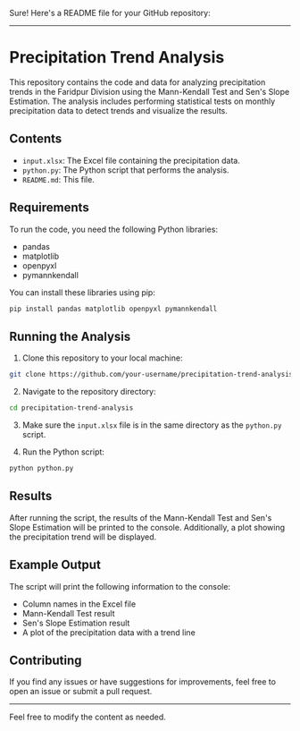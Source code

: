 Sure! Here's a README file for your GitHub repository:

---

# Precipitation Trend Analysis

This repository contains the code and data for analyzing precipitation trends in the Faridpur Division using the Mann-Kendall Test and Sen's Slope Estimation. The analysis includes performing statistical tests on monthly precipitation data to detect trends and visualize the results.

## Contents

- `input.xlsx`: The Excel file containing the precipitation data.
- `python.py`: The Python script that performs the analysis.
- `README.md`: This file.

## Requirements

To run the code, you need the following Python libraries:

- pandas
- matplotlib
- openpyxl
- pymannkendall

You can install these libraries using pip:

```bash
pip install pandas matplotlib openpyxl pymannkendall
```

## Running the Analysis

1. Clone this repository to your local machine:

```bash
git clone https://github.com/your-username/precipitation-trend-analysis.git
```

2. Navigate to the repository directory:

```bash
cd precipitation-trend-analysis
```

3. Make sure the `input.xlsx` file is in the same directory as the `python.py` script.

4. Run the Python script:

```bash
python python.py
```

## Results

After running the script, the results of the Mann-Kendall Test and Sen's Slope Estimation will be printed to the console. Additionally, a plot showing the precipitation trend will be displayed.

## Example Output

The script will print the following information to the console:

- Column names in the Excel file
- Mann-Kendall Test result
- Sen's Slope Estimation result
- A plot of the precipitation data with a trend line

## Contributing

If you find any issues or have suggestions for improvements, feel free to open an issue or submit a pull request.



---

Feel free to modify the content as needed.
